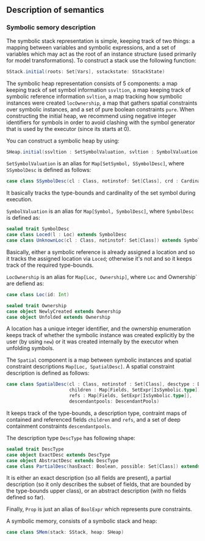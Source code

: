 ## Description of semantics

### Symbolic semory description
The symbolic stack representation is simple, keeping track of two things: a mapping between variables and symbolic expressions, and a set of variables which may act as the root of an instance structure (used primarily for model transformations).
To construct a stack use the following function:

```scala
SStack.initial(roots: Set[Vars], sstackstate: SStackState)
```

The symbolic heap representation consists of 5 components: a map keeping track of set symbol information `ssvltion`, a map keeping track of symbolic reference information `svltion`, a map tracking how symbolic instances were created `locOwnership`, a map that gathers spatial constraints over symbolic instances, and a set of pure boolean constraints `pure`. When constructing the initial heap, we recommend using negative integer identifiers for symbols in order to avoid clashing with the symbol generator that is used by the executor (since its starts at 0).

You can construct a symbolic heap by using:
```scala
SHeap.initial(ssvltion : SetSymbolValuation, svltion : SymbolValuation, locOwnership: LocOwnership, spatial : Spatial, pure: Prop)
```

`SetSymbolValuation` is an alias for `Map[SetSymbol, SSymbolDesc]`, where `SSymbolDesc` is defined as follows:
```scala
case class SSymbolDesc(cl : Class, notinstof: Set[Class], crd : Cardinality)
```
It basically tracks the type-bounds and cardinality of the set symbol during execution.

`SymbolValuation` is an alias for `Map[Symbol, SymbolDesc]`, where `SymbolDesc` is defined as:
```scala
sealed trait SymbolDesc
case class Loced(l : Loc) extends SymbolDesc
case class UnknownLoc(cl : Class, notinstof: Set[Class]) extends SymbolDesc
```
Basically, either a symbolic reference is already assigned a location and so it tracks the assigned location via `Loced`; otherwise
it's not and so it keeps track of the required type-bounds.

`LocOwnership` is an alias for `Map[Loc, Ownership]`, where `Loc` and Ownership` are defiend as:

```scala
case class Loc(id: Int)

sealed trait Ownership
case object NewlyCreated extends Ownership
case object Unfolded extends Ownership
```
A location has a unique integer identifier, and the ownership enumeration keeps track of whether the symbolic instance was created explicitly by the user (by using `new`) or it was created internally by the executor when unfolding symbols.

The `Spatial` component is a map between symbolic instances and spatial constraint descriptions `Map[Loc, SpatialDesc]`.
A spatial constraint description is defined as follows:
```scala
case class SpatialDesc(cl : Class, notinstof : Set[Class], desctype : DescType, 
                       children : Map[Fields, SetExpr[IsSymbolic.type]], 
                       refs : Map[Fields, SetExpr[IsSymbolic.type]], 
                       descendantpools: DescendantPools)
```
It keeps track of the type-bounds, a description type, contraint maps of contained and referenced fields `children` and `refs`,
and a set of deep containment constraints `descendantpools`.

The description type `DescType` has following shape:
```scala
sealed trait DescType
case object ExactDesc extends DescType
case object AbstractDesc extends DescType
case class PartialDesc(hasExact: Boolean, possible: Set[Class]) extends DescType
```

It is either an exact description (so all fields are present), a partial description (so it only describes the subset of fields, that are bounded by the type-bounds upper class), or an abstract description (with no fields defined so far).

Finally, `Prop` is just an alias of `BoolExpr` which represents pure constraints.

A symbolic memory, consists of a symbolic stack and heap:

```scala
case class SMem(stack: SStack, heap: SHeap)
```
